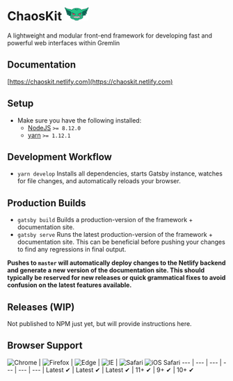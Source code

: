 # ChaosKit <img src="./src/assets/media/logo-mascot.svg" height="30px;">

A lightweight and modular front-end framework for developing fast and powerful web interfaces within Gremlin

## Documentation

[https://chaoskit.netlify.com](https://chaoskit.netlify.com)

## Setup

* Make sure you have the following installed:
  * [NodeJS](http://nodejs.org) `>= 8.12.0`
  * [yarn](https://www.npmjs.com/) `>= 1.12.1`

## Development Workflow

* `yarn develop` Installs all dependencies, starts Gatsby instance, watches for file changes, and automatically reloads your browser.

## Production Builds

* `gatsby build` Builds a production-version of the framework + documentation site.
* `gatsby serve` Runs the latest production-version of the framework + documentation site. This can be beneficial before pushing your changes to find any regressions in final output.

**Pushes to `master` will automatically deploy changes to the Netlify backend and generate a new version of the documentation site. This should typically be reserved for new releases or quick grammatical fixes to avoid confusion on the latest features available.**

## Releases (WIP)

Not published to NPM just yet, but will provide instructions here.

## Browser Support

![Chrome](https://raw.github.com/alrra/browser-logos/master/src/chrome/chrome_48x48.png) | ![Firefox](https://raw.github.com/alrra/browser-logos/master/src/firefox/firefox_48x48.png) | ![Edge](https://raw.github.com/alrra/browser-logos/master/src/edge/edge_48x48.png) | ![IE](https://raw.github.com/alrra/browser-logos/master/src/archive/internet-explorer_9-11/internet-explorer_9-11_48x48.png) | ![Safari](https://raw.github.com/alrra/browser-logos/master/src/safari/safari_48x48.png)
![iOS Safari](https://raw.githubusercontent.com/alrra/browser-logos/master/src/safari-ios/safari-ios_48x48.png)
--- | --- | --- | --- | --- | --- |
Latest ✔ | Latest ✔ | Latest ✔ | 11+ ✔ | 9+ ✔ | 10+ ✔
